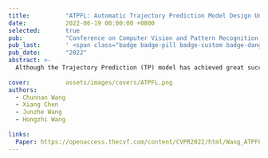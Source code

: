 ```yaml
---
title:          "ATPFL: Automatic Trajectory Prediction Model Design Under Federated Learning Framework"
date:           2022-06-19 00:00:00 +0800
selected:       true
pub:            "Conference on Computer Vision and Pattern Recognition (CVPR 2022)"
pub_last:       ' <span class="badge badge-pill badge-custom badge-danger">CCF-A</span>'
pub_date:       "2022"
abstract: >-
  Although the Trajectory Prediction (TP) model has achieved great success in computer vision and robotics fields, its architecture and training scheme design rely on heavy manual work and domain knowledge, which is not friendly to common users. Besides, the existing works ignore Federated Learning (FL) scenarios, failing to make full use of distributed multi-source datasets with rich actual scenes to learn more a powerful TP model. In this paper, we make up for the above defects and propose ATPFL to help users federate multi-source trajectory datasets to automatically design and train a powerful TP model. In ATPFL, we build an effective TP search space by analyzing and summarizing the existing works. Then, based on the characters of this search space, we design a relation-sequence-aware search strategy, realizing the automatic design of the TP model. Finally, we find appropriate federated training methods to respectively support the TP model search and final model training under the FL framework, ensuring both the search efficiency and the final model performance. Extensive experimental results show that ATPFL can help users gain well-performed TP models, achieving better results than the existing TP models trained on the single-source dataset.
  
cover:          assets/images/covers/ATPFL.png
authors:
  - Chunnan Wang
  - Xiang Chen
  - Junzhe Wang
  - Hongzhi Wang
  
links:
  Paper: https://openaccess.thecvf.com/content/CVPR2022/html/Wang_ATPFL_Automatic_Trajectory_Prediction_Model_Design_Under_Federated_Learning_Framework_CVPR_2022_paper.html
---
```

